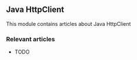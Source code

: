 ## Java HttpClient

This module contains articles about Java HttpClient

### Relevant articles
- TODO
